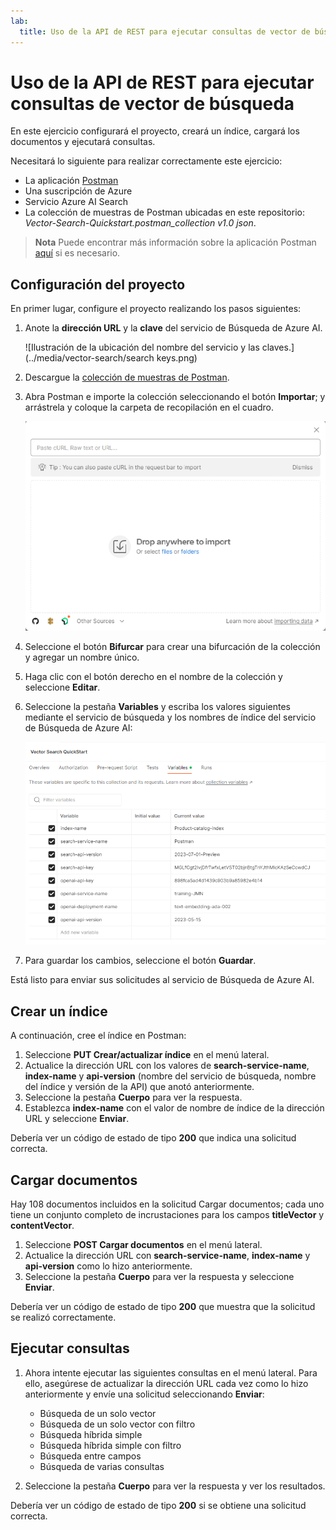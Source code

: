 ```yaml
---
lab:
  title: Uso de la API de REST para ejecutar consultas de vector de búsqueda
---
```


# Uso de la API de REST para ejecutar consultas de vector de búsqueda

En este ejercicio configurará el proyecto, creará un índice, cargará los documentos y ejecutará consultas.

Necesitará lo siguiente para realizar correctamente este ejercicio:

- La aplicación [Postman](https://www.postman.com/downloads/)
- Una suscripción de Azure
- Servicio Azure AI Search
- La colección de muestras de Postman ubicadas en este repositorio: *Vector-Search-Quickstart.postman_collection v1.0 json*.

> **Nota** Puede encontrar más información sobre la aplicación Postman [aquí](https://learn.microsoft.com/en-us/azure/search/search-get-started-rest) si es necesario.

## Configuración del proyecto

En primer lugar, configure el proyecto realizando los pasos siguientes:

1. Anote la **dirección URL** y la **clave** del servicio de Búsqueda de Azure AI.

    ![Ilustración de la ubicación del nombre del servicio y las claves.](../media/vector-search/search keys.png)

1. Descargue la [colección de muestras de Postman](https://github.com/MicrosoftLearning/mslearn-knowledge-mining/blob/main/Labfiles/10-vector-search/Vector%20Search.postman_collection%20v1.0.json).
1. Abra Postman e importe la colección seleccionando el botón **Importar**; y arrástrela y coloque la carpeta de recopilación en el cuadro.

    ![Imagen del cuadro de diálogo Importar](../media/vector-search/import.png)

1. Seleccione el botón **Bifurcar** para crear una bifurcación de la colección y agregar un nombre único.
1. Haga clic con el botón derecho en el nombre de la colección y seleccione **Editar**.
1. Seleccione la pestaña **Variables** y escriba los valores siguientes mediante el servicio de búsqueda y los nombres de índice del servicio de Búsqueda de Azure AI:

    ![Diagrama que muestra un ejemplo de configuración de variables](../media/vector-search/variables.png)

1. Para guardar los cambios, seleccione el botón **Guardar**.

Está listo para enviar sus solicitudes al servicio de Búsqueda de Azure AI.

## Crear un índice

A continuación, cree el índice en Postman:

1. Seleccione **PUT Crear/actualizar índice** en el menú lateral.
1. Actualice la dirección URL con los valores de **search-service-name**, **index-name** y **api-version** (nombre del servicio de búsqueda, nombre del índice y versión de la API) que anotó anteriormente.
1. Seleccione la pestaña **Cuerpo** para ver la respuesta.
1. Establezca **index-name** con el valor de nombre de índice de la dirección URL y seleccione **Enviar**.

Debería ver un código de estado de tipo **200** que indica una solicitud correcta.

## Cargar documentos

Hay 108 documentos incluidos en la solicitud Cargar documentos; cada uno tiene un conjunto completo de incrustaciones para los campos **titleVector** y **contentVector**.

1. Seleccione **POST Cargar documentos** en el menú lateral.
1. Actualice la dirección URL con **search-service-name**, **index-name** y **api-version** como lo hizo anteriormente.
1. Seleccione la pestaña **Cuerpo** para ver la respuesta y seleccione **Enviar**.

Debería ver un código de estado de tipo **200** que muestra que la solicitud se realizó correctamente.

## Ejecutar consultas

1. Ahora intente ejecutar las siguientes consultas en el menú lateral. Para ello, asegúrese de actualizar la dirección URL cada vez como lo hizo anteriormente y envíe una solicitud seleccionando **Enviar**:

    - Búsqueda de un solo vector
    - Búsqueda de un solo vector con filtro
    - Búsqueda híbrida simple
    - Búsqueda híbrida simple con filtro
    - Búsqueda entre campos
    - Búsqueda de varias consultas

1. Seleccione la pestaña **Cuerpo** para ver la respuesta y ver los resultados.

Debería ver un código de estado de tipo **200** si se obtiene una solicitud correcta.
